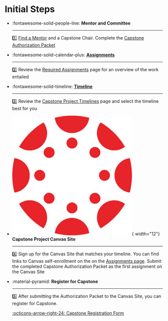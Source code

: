 # Initial Steps

<div class="grid cards" markdown>

-   :fontawesome-solid-people-line: **Mentor and Committee**
  
    ---
    
    :one: [Find a Mentor](finding-a-mentor.md) and a Capstone Chair. Complete the [Capstone Authorization Packet](assets/Capstone-Authorization-Packet.pdf)

-   :fontawesome-solid-calendar-plus: [**Assignments**](assignments.md)
  
    ---
    
    :two: Review the [Required Assignments](assignments.md) page for an overview of the work entailed

-   :fontawesome-solid-timeline: [**Timeline**](timeline.md)

    ---
  
    :three: Review the [Capstone Project Timelines](timeline.md) page and select the timeline best for you

-   ![canvas bug](images/Canvas_Bug_Color_RGB.png){ width="12"} **Capstone Project Canvas Site**

    ---
    
    :four: Sign up for the Canvas Site that matches your timeline. You can find links to Canvas self-enrollment on the on the [Assignments page](assignments.md). Submit the completed Capstone Authorization Packet as the first assignment on the Canvas Site

-   :material-pyramid: **Register for Capstone**

    ---
    
    :five: After submitting the Authorization Packet to the Canvas Site, you can register for Capstone.
    
    [:octicons-arrow-right-24: Capstone Registration Form](https://medschool.cuanschutz.edu/ms-modern-human-anatomy/student-resources#ac-course-specific-forms-1)

</div>

